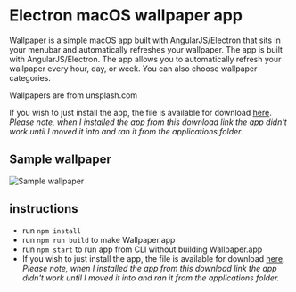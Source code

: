 # Electron macOS wallpaper app
Wallpaper is a simple macOS app built with AngularJS/Electron that sits in your menubar and automatically refreshes your wallpaper. The app is built with AngularJS/Electron. The app allows you to automatically refresh your wallpaper every hour, day, or week. You can also choose wallpaper categories.

Wallpapers are from unsplash.com

If you wish to just install the app, the file is available for download [here](https://github.com/andypotts/macos-wallpaper-app/raw/build/Wallpaper.zip). *Please note, when I installed the app from this download link the app didn't work until I moved it into and ran it from the applications folder.*

## Sample wallpaper
![Sample wallpaper](https://raw.githubusercontent.com/andypotts/macos-wallpaper-app/master/sample.jpg)

## instructions

- run `npm install`
- run `npm run build` to make Wallpaper.app
- run `npm start` to run app from CLI without building Wallpaper.app
- If you wish to just install the app, the file is available for download [here](https://github.com/andypotts/macos-wallpaper-app/raw/build/Wallpaper.zip). *Please note, when I installed the app from this download link the app didn't work until I moved it into and ran it from the applications folder.*
